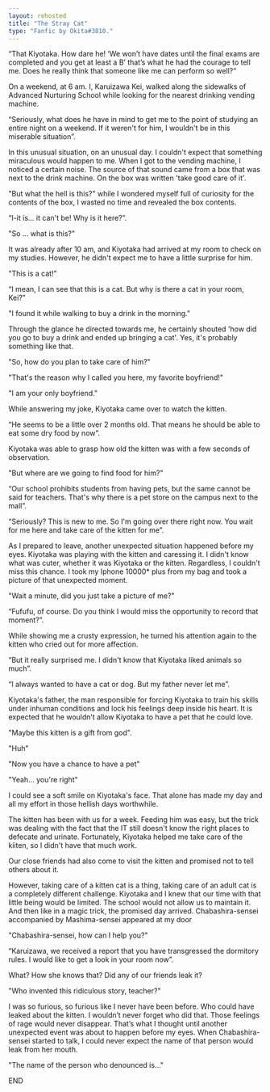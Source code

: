 ```yaml
---
layout: rehosted
title: "The Stray Cat"
type: "Fanfic by Okita#3810."
---
```

<p>“That Kiyotaka. How dare he! ‘We won’t have dates until the final exams are completed and you get at least a B’ that’s what he had the courage to tell me. Does he really think that someone like me can perform so well?”</p>

<p>On a weekend, at 6 am. I, Karuizawa Kei, walked along the sidewalks of Advanced Nurturing School while looking for the nearest drinking vending machine.</p>

<p>“Seriously, what does he have in mind to get me to the point of studying an entire night on a weekend. If it weren't for him, I wouldn't be in this miserable situation”.</p>

<p>In this unusual situation, on an unusual day. I couldn't expect that something miraculous would happen to me. When I got to the vending machine, I noticed a certain noise. The source of that sound came from a box that was next to the drink machine. On the box was written 'take good care of it'.</p>

<p>"But what the hell is this?" while I wondered myself full of curiosity for the contents of the box, I wasted no time and revealed the box contents.</p>

<p>“I-it is... it can't be! Why is it here?”.</p>

<p>"So ... what is this?"</p>

<p>It was already after 10 am, and Kiyotaka had arrived at my room to check on my studies. However, he didn't expect me to have a little surprise for him.</p>

<p>"This is a cat!"</p>

<p>“I mean, I can see that this is a cat. But why is there a cat in your room, Kei?”</p>

<p>"I found it while walking to buy a drink in the morning."</p>

<p>Through the glance he directed towards me, he certainly shouted 'how did you go to buy a drink and ended up bringing a cat'. Yes, it's probably something like that.</p>

<p>"So, how do you plan to take care of him?"</p>

<p>"That's the reason why I called you here, my favorite boyfriend!"</p>

<p>"I am your only boyfriend."</p>

<p>While answering my joke, Kiyotaka came over to watch the kitten.</p>

<p>“He seems to be a little over 2 months old. That means he should be able to eat some dry food by now”.</p>

<p>Kiyotaka was able to grasp how old the kitten was with a few seconds of observation.</p>

<p>"But where are we going to find food for him?"</p>

<p>“Our school prohibits students from having pets, but the same cannot be said for teachers. That's why there is a pet store on the campus next to the mall”.</p>

<p>“Seriously? This is new to me. So I'm going over there right now. You wait for me here and take care of the kitten for me”.</p>

<p>As I prepared to leave, another unexpected situation happened before my eyes. Kiyotaka was playing with the kitten and caressing it. I didn't know what was cuter, whether it was Kiyotaka or the kitten. Regardless, I couldn't miss this chance. I took my Iphone 10000* plus from my bag and took a picture of that unexpected moment.</p>

<p>"Wait a minute, did you just take a picture of me?"</p>

<p>“Fufufu, of course. Do you think I would miss the opportunity to record that moment?”.</p>

<p>While showing me a crusty expression, he turned his attention again to the kitten who cried out for more affection.</p>

<p>“But it really surprised me. I didn't know that Kiyotaka liked animals so much”.</p>

<p>“I always wanted to have a cat or dog. But my father never let me”.</p>

<p>Kiyotaka's father, the man responsible for forcing Kiyotaka to train his skills under inhuman conditions and lock his feelings deep inside his heart. It is expected that he wouldn’t allow Kiyotaka to have a pet that he could love.</p>

<p>"Maybe this kitten is a gift from god".</p>

<p>"Huh"</p>

<p>"Now you have a chance to have a pet"</p>

<p>"Yeah... you're right"</p>

<p>I could see a soft smile on Kiyotaka's face. That alone has made my day and all my effort in those hellish days worthwhile.</p>

<p>The kitten has been with us for a week. Feeding him was easy, but the trick was dealing with the fact that the IT still doesn't know the right places to defecate and urinate. Fortunately, Kiyotaka helped me take care of the kiiten, so I didn't have that much work.</p>

<p>Our close friends had also come to visit the kitten and promised not to tell others about it.</p>

<p>However, taking care of a kitten cat is a thing, taking care of an adult cat is a completely different challenge. Kiyotaka and I knew that our time with that little being would be limited. The school would not allow us to maintain it. And then like in a magic trick, the promised day arrived. Chabashira-sensei accompanied by Mashima-sensei appeared at my door</p>

<p>"Chabashira-sensei, how can I help you?"</p>

<p>“Karuizawa, we received a report that you have transgressed the dormitory rules. I would like to get a look in your room now”.</p>

<p>What? How she knows that? Did any of our friends leak it?</p>

<p>"Who invented this ridiculous story, teacher?"</p>

<p>I was so furious, so furious like I never have been before. Who could have leaked about the kitten. I wouldn’t never forget who did that. Those feelings of rage would never disappear. That’s what I thought until another unexpected event was about to happen before my eyes. When Chabashira-sensei started to talk, I could never expect the name of that person would leak from her mouth.</p>

<p>"The name of the person who denounced is..."</p>

<p>END</p>

